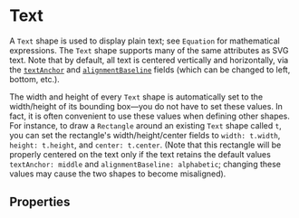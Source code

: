 <script setup>
import ShapeProps from "../../../../src/components/ShapeProps.vue";
</script>

# Text

A `Text` shape is used to display plain text; see `Equation` for mathematical expressions. The `Text` shape supports many of the same attributes as SVG text. Note that by default, all text is centered vertically and horizontally, via the [`textAnchor`](https://developer.mozilla.org/en-US/docs/Web/SVG/Attribute/text-anchor) and [`alignmentBaseline`](https://developer.mozilla.org/en-US/docs/Web/SVG/Attribute/alignment-baseline) fields (which can be changed to left, bottom, etc.).

The width and height of every `Text` shape is automatically set to the width/height of its bounding box—you do not have to set these values. In fact, it is often convenient to use these values when defining other shapes. For instance, to draw a `Rectangle` around an existing `Text` shape called `t`, you can set the rectangle's width/height/center fields to `width: t.width`, `height: t.height`, and `center: t.center`. (Note that this rectangle will be properly centered on the text only if the text retains the default values `textAnchor: middle` and `alignmentBaseline: alphabetic`; changing these values may cause the two shapes to become misaligned).

## Properties

<ShapeProps shape-name="Text" />
